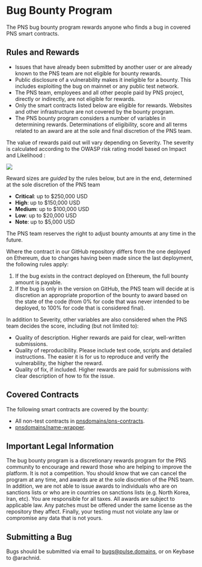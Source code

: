 # Bug Bounty Program

The PNS bug bounty program rewards anyone who finds a bug in covered PNS smart contracts.

## Rules and Rewards

* Issues that have already been submitted by another user or are already known to the PNS team are not eligible for bounty rewards.
* Public disclosure of a vulnerability makes it ineligible for a bounty. This includes exploiting the bug on mainnet or any public test network.
* The PNS team, employees and all other people paid by PNS project, directly or indirectly, are not eligible for rewards.
* Only the smart contracts listed below are eligible for rewards. Websites and other infrastructure are not covered by the bounty program.
* The PNS bounty program considers a number of variables in determining rewards. Determinations of eligibility, score and all terms related to an award are at the sole and final discretion of the PNS team.

The value of rewards paid out will vary depending on Severity. The severity is calculated according to the OWASP risk rating model based on Impact and Likelihood :

![](<.gitbook/assets/owasp\_w600 (1).png>)

Reward sizes are _guided_ by the rules below, but are in the end, determined at the sole discretion of the PNS team

* **Critical**: up to $250,000 USD
* **High**: up to $150,000 USD
* **Medium**: up to $100,000 USD
* **Low**: up to $20,000 USD
* **Note**: up to $5,000 USD

The PNS team reserves the right to adjust bounty amounts at any time in the future.

Where the contract in our GitHub repository differs from the one deployed on Ethereum, due to changes having been made since the last deployment, the following rules apply:

1. If the bug exists in the contract deployed on Ethereum, the full bounty amount is payable.
2. If the bug is only in the version on GitHub, the PNS team will decide at is discretion an appropriate proportion of the bounty to award based on the state of the code (from 0% for code that was never intended to be deployed, to 100% for code that is considered final).

In addition to Severity, other variables are also considered when the PNS team decides the score, including (but not limited to):

* Quality of description. Higher rewards are paid for clear, well-written submissions.
* Quality of reproducibility. Please include test code, scripts and detailed instructions. The easier it is for us to reproduce and verify the vulnerability, the higher the reward.
* Quality of fix, if included. Higher rewards are paid for submissions with clear description of how to fix the issue.

## Covered Contracts

The following smart contracts are covered by the bounty:

* All non-test contracts in [pnsdomains/pns-contracts](https://github.com/pnsdomains/pns-contracts).
* [pnsdomains/name-wrapper](https://github.com/pnsdomains/name-wrapper).

## Important Legal Information

The bug bounty program is a discretionary rewards program for the PNS community to encourage and reward those who are helping to improve the platform. It is not a competition. You should know that we can cancel the program at any time, and awards are at the sole discretion of the PNS team. In addition, we are not able to issue awards to individuals who are on sanctions lists or who are in countries on sanctions lists (e.g. North Korea, Iran, etc). You are responsible for all taxes. All awards are subject to applicable law. Any patches must be offered under the same license as the repository they affect. Finally, your testing must not violate any law or compromise any data that is not yours.

## Submitting a Bug

Bugs should be submitted via email to bugs@pulse.domains, or on Keybase to @arachnid.
